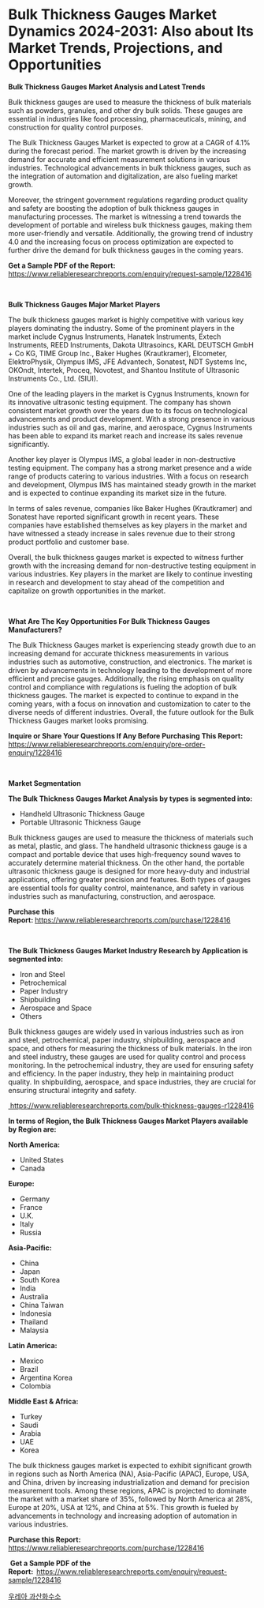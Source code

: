 <p><h1>Bulk Thickness Gauges Market Dynamics 2024-2031: Also about Its Market Trends, Projections, and Opportunities</h1></p><p><strong>Bulk Thickness Gauges Market Analysis and Latest Trends</strong></p>
<p><p>Bulk thickness gauges are used to measure the thickness of bulk materials such as powders, granules, and other dry bulk solids. These gauges are essential in industries like food processing, pharmaceuticals, mining, and construction for quality control purposes. </p><p>The Bulk Thickness Gauges Market is expected to grow at a CAGR of 4.1% during the forecast period. The market growth is driven by the increasing demand for accurate and efficient measurement solutions in various industries. Technological advancements in bulk thickness gauges, such as the integration of automation and digitalization, are also fueling market growth. </p><p>Moreover, the stringent government regulations regarding product quality and safety are boosting the adoption of bulk thickness gauges in manufacturing processes. The market is witnessing a trend towards the development of portable and wireless bulk thickness gauges, making them more user-friendly and versatile. Additionally, the growing trend of industry 4.0 and the increasing focus on process optimization are expected to further drive the demand for bulk thickness gauges in the coming years.</p></p>
<p><strong>Get a Sample PDF of the Report:&nbsp;</strong> <a href="https://www.reliableresearchreports.com/enquiry/request-sample/1228416">https://www.reliableresearchreports.com/enquiry/request-sample/1228416</a></p>
<p>&nbsp;</p>
<p><strong>Bulk Thickness Gauges Major Market Players</strong></p>
<p><p>The bulk thickness gauges market is highly competitive with various key players dominating the industry. Some of the prominent players in the market include Cygnus Instruments, Hanatek Instruments, Extech Instruments, REED Instruments, Dakota Ultrasoincs, KARL DEUTSCH GmbH + Co KG, TIME Group Inc., Baker Hughes (Krautkramer), Elcometer, ElektroPhysik, Olympus IMS, JFE Advantech, Sonatest, NDT Systems Inc, OKOndt, Intertek, Proceq, Novotest, and Shantou Institute of Ultrasonic Instruments Co., Ltd. (SIUI).</p><p>One of the leading players in the market is Cygnus Instruments, known for its innovative ultrasonic testing equipment. The company has shown consistent market growth over the years due to its focus on technological advancements and product development. With a strong presence in various industries such as oil and gas, marine, and aerospace, Cygnus Instruments has been able to expand its market reach and increase its sales revenue significantly.</p><p>Another key player is Olympus IMS, a global leader in non-destructive testing equipment. The company has a strong market presence and a wide range of products catering to various industries. With a focus on research and development, Olympus IMS has maintained steady growth in the market and is expected to continue expanding its market size in the future.</p><p>In terms of sales revenue, companies like Baker Hughes (Krautkramer) and Sonatest have reported significant growth in recent years. These companies have established themselves as key players in the market and have witnessed a steady increase in sales revenue due to their strong product portfolio and customer base.</p><p>Overall, the bulk thickness gauges market is expected to witness further growth with the increasing demand for non-destructive testing equipment in various industries. Key players in the market are likely to continue investing in research and development to stay ahead of the competition and capitalize on growth opportunities in the market.</p></p>
<p>&nbsp;</p>
<p><strong>What Are The Key Opportunities For Bulk Thickness Gauges Manufacturers?</strong></p>
<p><p>The Bulk Thickness Gauges market is experiencing steady growth due to an increasing demand for accurate thickness measurements in various industries such as automotive, construction, and electronics. The market is driven by advancements in technology leading to the development of more efficient and precise gauges. Additionally, the rising emphasis on quality control and compliance with regulations is fueling the adoption of bulk thickness gauges. The market is expected to continue to expand in the coming years, with a focus on innovation and customization to cater to the diverse needs of different industries. Overall, the future outlook for the Bulk Thickness Gauges market looks promising.</p></p>
<p><strong>Inquire or Share Your Questions If Any Before Purchasing This Report:</strong> <a href="https://www.reliableresearchreports.com/enquiry/pre-order-enquiry/1228416">https://www.reliableresearchreports.com/enquiry/pre-order-enquiry/1228416</a></p>
<p>&nbsp;</p>
<p><strong>Market Segmentation</strong></p>
<p><strong>The Bulk Thickness Gauges Market Analysis by types is segmented into:</strong></p>
<p><ul><li>Handheld Ultrasonic Thickness Gauge</li><li>Portable Ultrasonic Thickness Gauge</li></ul></p>
<p><p>Bulk thickness gauges are used to measure the thickness of materials such as metal, plastic, and glass. The handheld ultrasonic thickness gauge is a compact and portable device that uses high-frequency sound waves to accurately determine material thickness. On the other hand, the portable ultrasonic thickness gauge is designed for more heavy-duty and industrial applications, offering greater precision and features. Both types of gauges are essential tools for quality control, maintenance, and safety in various industries such as manufacturing, construction, and aerospace.</p></p>
<p><strong>Purchase this Report:&nbsp;</strong><a href="https://www.reliableresearchreports.com/purchase/1228416">https://www.reliableresearchreports.com/purchase/1228416</a></p>
<p>&nbsp;</p>
<p><strong>The Bulk Thickness Gauges Market Industry Research by Application is segmented into:</strong></p>
<p><ul><li>Iron and Steel</li><li>Petrochemical</li><li>Paper Industry</li><li>Shipbuilding</li><li>Aerospace and Space</li><li>Others</li></ul></p>
<p><p>Bulk thickness gauges are widely used in various industries such as iron and steel, petrochemical, paper industry, shipbuilding, aerospace and space, and others for measuring the thickness of bulk materials. In the iron and steel industry, these gauges are used for quality control and process monitoring. In the petrochemical industry, they are used for ensuring safety and efficiency. In the paper industry, they help in maintaining product quality. In shipbuilding, aerospace, and space industries, they are crucial for ensuring structural integrity and safety.</p></p>
<p><a href="https://www.reliableresearchreports.com/bulk-thickness-gauges-r1228416">&nbsp;https://www.reliableresearchreports.com/bulk-thickness-gauges-r1228416</a></p>
<p><strong>In terms of Region, the Bulk Thickness Gauges Market Players available by Region are:</strong></p>
<p>
    <p> <strong> North America: </strong>
        <ul>
            <li>United States</li>
            <li>Canada</li>
        </ul>
        </p> 
    <p> <strong> Europe: </strong>
        <ul>
            <li>Germany</li>
            <li>France</li>
            <li>U.K.</li>
            <li>Italy</li>
            <li>Russia</li>
        </ul>
        </p> 
    <p> <strong> Asia-Pacific: </strong>
        <ul>
            <li>China</li>
            <li>Japan</li>
            <li>South Korea</li>
            <li>India</li>
            <li>Australia</li>
            <li>China Taiwan</li>
            <li>Indonesia</li>
            <li>Thailand</li>
            <li>Malaysia</li>
        </ul>
        </p> 
    <p> <strong> Latin America: </strong>
        <ul>
            <li>Mexico</li>
            <li>Brazil</li>
            <li>Argentina Korea</li>
            <li>Colombia</li>
        </ul>
        </p> 
    <p> <strong> Middle East & Africa: </strong>
        <ul>
            <li>Turkey</li>
            <li>Saudi</li>
            <li>Arabia</li>
            <li>UAE</li>
            <li>Korea</li>
        </ul>
    </p>
    </p>
<p><p>The bulk thickness gauges market is expected to exhibit significant growth in regions such as North America (NA), Asia-Pacific (APAC), Europe, USA, and China, driven by increasing industrialization and demand for precision measurement tools. Among these regions, APAC is projected to dominate the market with a market share of 35%, followed by North America at 28%, Europe at 20%, USA at 12%, and China at 5%. This growth is fueled by advancements in technology and increasing adoption of automation in various industries.</p></p>
<p><strong>Purchase this Report: </strong><a href="https://www.reliableresearchreports.com/purchase/1228416">https://www.reliableresearchreports.com/purchase/1228416</a></p>
<p>&nbsp;<strong>Get a Sample PDF of the Report:&nbsp;&nbsp;</strong><a href="https://www.reliableresearchreports.com/enquiry/request-sample/1228416">https://www.reliableresearchreports.com/enquiry/request-sample/1228416</a></p>
<p><strong></strong></p>
<p><p><a href="https://github.com/AnthonyWratten/Market-Research-Report-List-1/blob/main/2262586175601.md">우레아 과산화수소</a></p></p>